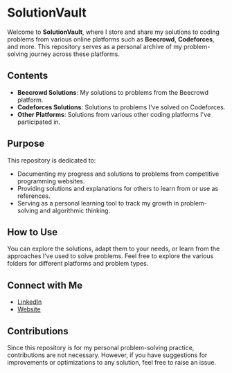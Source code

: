 # SolutionVault

Welcome to **SolutionVault**, where I store and share my solutions to coding problems from various online platforms such as **Beecrowd**, **Codeforces**, and more. This repository serves as a personal archive of my problem-solving journey across these platforms.

## Contents
- **Beecrowd Solutions**: My solutions to problems from the Beecrowd platform.
- **Codeforces Solutions**: Solutions to problems I've solved on Codeforces.
- **Other Platforms**: Solutions from various other coding platforms I've participated in.

## Purpose
This repository is dedicated to:
- Documenting my progress and solutions to problems from competitive programming websites.
- Providing solutions and explanations for others to learn from or use as references.
- Serving as a personal learning tool to track my growth in problem-solving and algorithmic thinking.

## How to Use
You can explore the solutions, adapt them to your needs, or learn from the approaches I’ve used to solve problems. Feel free to explore the various folders for different platforms and problem types.

## Connect with Me
- [LinkedIn](https://www.linkedin.com/in/myselflabib)  
- [Website](https://myselflabib.github.io/labib)

## Contributions
Since this repository is for my personal problem-solving practice, contributions are not necessary. However, if you have suggestions for improvements or optimizations to any solution, feel free to raise an issue.
